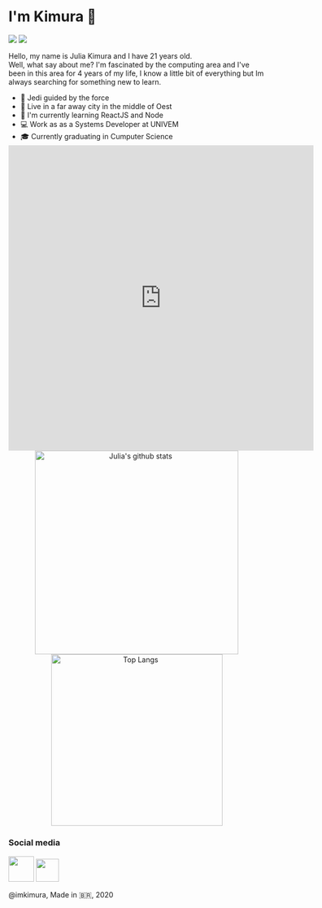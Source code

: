 # I'm Kimura 👾

<p  style="display: inline; text-align:center;">
<img src="https://visitor-badge.laobi.icu/badge?page_id=imkimura.imkimura">
<img src="https://img.shields.io/github/followers/imkimura?label=Follow&style=social">
</p>

<p>
Hello, my name is Julia Kimura and I have 21 years old. <br>
Well, what say about me? I'm fascinated by the computing area and I've been in this area for 4 years of my life, I know a little bit of everything but Im always searching for something new to learn.
</p>

- 🔮 Jedi guided by the force
- 🌇  Live in a far away city in the middle of Oest
- 🎯 I'm currently learning ReactJS and Node
- 💻 Work as as a Systems Developer at UNIVEM
- 🎓  Currently graduating in Cumputer Science
- 🎓 Systems Development Technician **(2017)**

### My repos

<p align="center">
<embed style="margin-top: -80px" width="600" height="600" src="https://ionicabizau.github.io/github-profile-languages/api.html?imkimura" frameborder="0">
<img width="400" alt="Julia's github stats" src="https://github-readme-stats.vercel.app/api?username=imkimura&count_private=true&show_icons=true&theme=tokyonight" />
<img width="337" alt="Top Langs" src="https://github-readme-stats.vercel.app/api/top-langs/?username=imkimura&langs_count=8&layout=compact&theme=tokyonight&exclude_repo=machine-learning,java-interf-2019,almoxigen,mysql" />
</p>


### Social media
 [<img width="50" src="https://camo.githubusercontent.com/9ac4a1f7f5ea0f573451b5ddc06e29c8aa113a85/68747470733a2f2f692e696d6775722e636f6d2f6948326a6468562e706e67" />](https://www.instagram.com/staticmeth0d/) [<img width="45" src= "https://cdn.iconscout.com/icon/free/png-256/linkedin-42-151143.png">](https://www.linkedin.com/in/julia-kimura-85a45716a/)


 @imkimura,  Made in 🇧🇷, 2020
